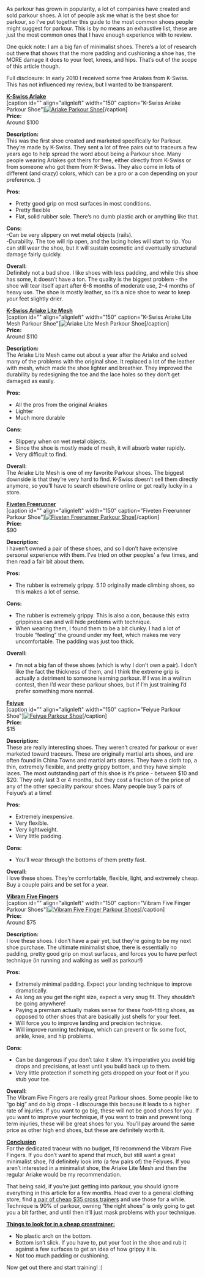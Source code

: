 As parkour has grown in popularity, a lot of companies have created and sold parkour shoes. A lot of people ask me what is the best shoe for parkour, so I’ve put together this guide to the most common shoes people might suggest for parkour. This is by no means an exhaustive list, these are just the most common ones that I have enough experience with to review.

One quick note: I am a big fan of minimalist shoes. There’s a lot of research out there that shows that the more padding and cushioning a shoe has, the MORE damage it does to your feet, knees, and hips. That’s out of the scope of this article though.

Full disclosure: In early 2010 I received some free Ariakes from K-Swiss. This has not influenced my review, but I wanted to be transparent.

[<u>**K-Swiss Ariake**</u>](http://www.amazon.com/gp/product/B000TGYFJ2/ref=as_li_ss_tl?ie=UTF8&tag=zaccom-20&linkCode=as2&camp=217145&creative=399349&creativeASIN=B000TGYFJ2)  
[caption id="" align="alignleft" width="150" caption="K-Swiss Ariake Parkour Shoe"][![Ariake Parkour Shoe](http://cdn.sett.com/images/user/20140228/1393629832c1436576c484cb3f79c20a18baf65d58e50f7625593b446b0c2520646ed11ff8.jpeg)](http://www.amazon.com/gp/product/B000TGYFJ2/ref=as_li_ss_tl?ie=UTF8&tag=zaccom-20&linkCode=as2&camp=217145&creative=399349&creativeASIN=B000TGYFJ2)[/caption]  
**Price:**  
Around $100

**Description:**  
This was the first shoe created and marketed specifically for Parkour. They’re made by K-Swiss. They sent a lot of free pairs out to traceurs a few years ago to help spread the word about being a Parkour shoe. Many people wearing Ariakes got theirs for free, either directly from K-Swiss or from someone who got them from K-Swiss. They also come in lots of different (and crazy) colors, which can be a pro or a con depending on your preference. :)

**Pros:**  
- Pretty good grip on most surfaces in most conditions.  
- Pretty flexible  
- Flat, solid rubber sole. There’s no dumb plastic arch or anything like that.

**Cons:**  
-Can be very slippery on wet metal objects (rails).  
-Durability. The toe will rip open, and the lacing holes will start to rip. You can still wear the shoe, but it will sustain cosmetic and eventually structural damage fairly quickly.

**Overall:**  
Definitely not a bad shoe. I like shoes with less padding, and while this shoe has some, it doesn’t have a ton. The quality is the biggest problem - the shoe will tear itself apart after 6-8 months of moderate use, 2-4 months of heavy use. The shoe is mostly leather, so it’s a nice shoe to wear to keep your feet slightly drier.

<u>**K-Swiss Ariake Lite Mesh**</u>  
[caption id="" align="alignleft" width="150" caption="K-Swiss Ariake Lite Mesh Parkour Shoe"]![Ariake Lite Mesh Parkour Shoe](http://cdn.sett.com/images/user/20140228/1393629833846cc652aa5161f4be815a33d65cea0c3a0af4759baf327808624d0c69319434.jpeg)[/caption]  
**Price:**  
Around $110

**Description:**  
The Ariake Lite Mesh came out about a year after the Ariake and solved many of the problems with the original shoe. It replaced a lot of the leather with mesh, which made the shoe lighter and breathier. They improved the durability by redesigning the toe and the lace holes so they don’t get damaged as easily.

**Pros:**  
- All the pros from the original Ariakes  
- Lighter  
- Much more durable

**Cons:**  
- Slippery when on wet metal objects.  
- Since the shoe is mostly made of mesh, it will absorb water rapidly.  
- Very difficult to find.

**Overall:**  
The Ariake Lite Mesh is one of my favorite Parkour shoes. The biggest downside is that they’re very hard to find. K-Swiss doesn’t sell them directly anymore, so you’ll have to search elsewhere online or get really lucky in a store.

[<u>**Fiveten Freerunner**</u>](http://www.amazon.com/gp/product/B002AMUQKK/ref=as_li_ss_tl?ie=UTF8&tag=zaccom-20&linkCode=as2&camp=217145&creative=399349&creativeASIN=B002AMUQKK)  
[caption id="" align="alignleft" width="150" caption="Fiveten Freerunner Parkour Shoe"][![Fiveten Freerunner Parkour Shoe](http://cdn.sett.com/images/user/20140228/1393629833e811651a709b412e0d8606f8967519019475c58f599e3806fdef2dc05bc1c302.jpeg)](http://www.amazon.com/gp/product/B002AMUQKK/ref=as_li_ss_tl?ie=UTF8&tag=zaccom-20&linkCode=as2&camp=217145&creative=399349&creativeASIN=B002AMUQKK)[/caption]  
**Price:**  
$90

**Description:**  
I haven’t owned a pair of these shoes, and so I don’t have extensive personal experience with them. I’ve tried on other peoples’ a few times, and then read a fair bit about them.

**Pros:**  
- The rubber is extremely grippy. 5.10 originally made climbing shoes, so this makes a lot of sense.

**Cons:**  
- The rubber is extremely grippy. This is also a con, because this extra grippiness can and will hide problems with technique.  
- When wearing them, I found them to be a bit clunky. I had a lot of trouble “feeling” the ground under my feet, which makes me very uncomfortable. The padding was just too thick.

**Overall:**  
- I’m not a big fan of these shoes (which is why I don’t own a pair). I don’t like the fact the thickness of them, and I think the extreme grip is actually a detriment to someone learning parkour. If I was in a wallrun contest, then I’d wear these parkour shoes, but if I’m just training I’d prefer something more normal.

[<u>**Feiyue**</u>](http://www.amazon.com/gp/product/B0002TW818/ref=as_li_ss_tl?ie=UTF8&tag=zaccom-20&linkCode=as2&camp=217145&creative=399349&creativeASIN=B0002TW818)  
[caption id="" align="alignleft" width="150" caption="Feiyue Parkour Shoe"][![Feiyue Parkour Shoe](http://cdn.sett.com/images/user/20140228/139362983320c1ded2c0024d630225ac25a3d3c9f18e3b19e7ac70af909e4a075c66bd8982.jpeg)](http://www.amazon.com/gp/product/B0002TW818/ref=as_li_ss_tl?ie=UTF8&tag=zaccom-20&linkCode=as2&camp=217145&creative=399349&creativeASIN=B0002TW818)[/caption]  
**Price:**  
$15

**Description:**  
These are really interesting shoes. They weren’t created for parkour or ever marketed toward traceurs. These are originally martial arts shoes, and are often found in China Towns and martial arts stores. They have a cloth top, a thin, extremely flexible, and pretty grippy bottom, and they have simple laces. The most outstanding part of this shoe is it’s price - between $10 and $20\. They only last 3 or 4 months, but they cost a fraction of the price of any of the other speciality parkour shoes. Many people buy 5 pairs of Feiyue’s at a time!

**Pros:**  
- Extremely inexpensive.  
- Very flexible.  
- Very lightweight.  
- Very little padding.

**Cons:**  
- You’ll wear through the bottoms of them pretty fast.

**Overall:**  
I love these shoes. They’re comfortable, flexible, light, and extremely cheap. Buy a couple pairs and be set for a year.

[<u>**Vibram Five Fingers**</u>](http://www.amazon.com/gp/product/B003YV4ZLW/ref=as_li_ss_tl?ie=UTF8&tag=zaccom-20&linkCode=as2&camp=217145&creative=399349&creativeASIN=B003YV4ZLW)  
[caption id="" align="alignleft" width="150" caption="Vibram Five Finger Parkour Shoes"][![Vibram Five Finger Parkour Shoes](http://cdn.sett.com/images/user/20140228/1393629834b1b5b58222230083355d1ae4ea5d37ee225659b5e9f01c940ec22ae5c7994f41.jpeg)](http://www.amazon.com/gp/product/B0045KGPTG/ref=as_li_ss_tl?ie=UTF8&tag=zaccom-20&linkCode=as2&camp=217145&creative=399349&creativeASIN=B0045KGPTG)[/caption]  
**Price:**  
Around $75

**Description:**  
I love these shoes. I don’t have a pair yet, but they’re going to be my next shoe purchase. The ultimate minimalist shoe, there is essentially no padding, pretty good grip on most surfaces, and forces you to have perfect technique (in running and walking as well as parkour!)

**Pros:**  
- Extremely minimal padding. Expect your landing technique to improve dramatically.  
- As long as you get the right size, expect a very snug fit. They shouldn’t be going anywhere!  
- Paying a premium actually makes sense for these foot-fitting shoes, as opposed to other shoes that are basically just shells for your feet.  
- Will force you to improve landing and precision technique.  
- Will improve running technique, which can prevent or fix some foot, ankle, knee, and hip problems.

**Cons:**  
- Can be dangerous if you don’t take it slow. It’s imperative you avoid big drops and precisions, at least until you build back up to them.  
- Very little protection if something gets dropped on your foot or if you stub your toe.

**Overall:**  
The Vibram Five Fingers are really great Parkour shoes. Some people like to “go big” and do big drops - I discourage this because it leads to a higher rate of injuries. If you want to go big, these will not be good shoes for you. If you want to improve your technique, if you want to train and prevent long term injuries, these will be great shoes for you. You’ll pay around the same price as other high end shoes, but these are definitely worth it.

<u>**Conclusion**</u>  
For the dedicated traceur with no budget, I’d recommend the Vibram Five Fingers. If you don’t want to spend that much, but still want a great minimalist shoe, I’d definitely look into (a few pairs of) the Feiyues. If you aren’t interested in a minimalist shoe, the Ariake Lite Mesh and then the regular Ariake would be my recommendation.

That being said, if you’re just getting into parkour, you should ignore everything in this article for a few months. Head over to a general clothing store, find [a pair of cheap $35 cross trainers](http://www.amazon.com/gp/product/B002TX6WVW/ref=as_li_ss_tl?ie=UTF8&tag=zaccom-20&linkCode=as2&camp=217145&creative=399349&creativeASIN=B002TX6WVW) and use those for a while. Technique is 90% of parkour, owning “the right shoes” is only going to get you a bit farther, and until then it’ll just mask problems with your technique.

<u>**Things to look for in a cheap crosstrainer:**</u>  
- No plastic arch on the bottom.  
- Bottom isn’t slick. If you have to, put your foot in the shoe and rub it against a few surfaces to get an idea of how grippy it is.  
- Not too much padding or cushioning.

Now get out there and start training! :)